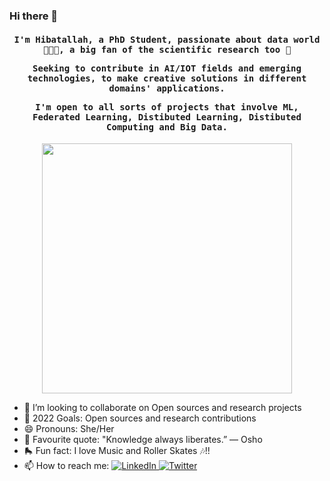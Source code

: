 ### Hi there 🌱

<h4 align="center"><samp> I'm Hibatallah, a PhD Student, passionate about data world 👩🏻‍💻, a big fan of the scientific research too 🦉
  
Seeking to contribute in AI/IOT fields and emerging technologies, to make creative solutions in different domains' applications.
  
I'm open to all sorts of projects that involve ML, Federated Learning, Distibuted Learning, Distibuted Computing and Big Data.</samp></h4>
<p align="center">
  <img width="400" src="https://media.giphy.com/media/Js25AUQgqCuUEnh1fJ/giphy.gif">
</p>


- 👯 I’m looking to collaborate on Open sources and research projects
- 🌱 2022 Goals: Open sources and research contributions
- 😄 Pronouns: She/Her
- 🦉 Favourite quote: "Knowledge always liberates.” ― Osho
- 🛼 Fun fact: I love Music and Roller Skates 🎶!!
- 📫 How to reach me: <a href="https://www.linkedin.com/in/hibatallah-kabbaj-462805159/"> <img src="https://img.shields.io/badge/-LinkedIn-%233781da" alt="LinkedIn"/></a><a href="https://twitter.com/hibatallahkab"> <img src="https://img.shields.io/badge/-Twitter-%231DA1F2" alt="Twitter" /></a> 
